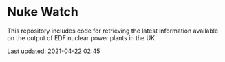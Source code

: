 # Nuke Watch

This repository includes code for retrieving the latest information available on the output of EDF nuclear power plants in the UK.

Last updated: 2021-04-22 02:45